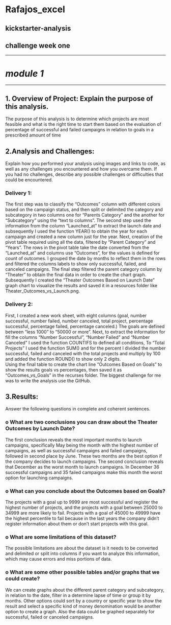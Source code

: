 # Rafajos_excel
## kickstarter-analysis
## challenge week one
---

# *module 1*
---

## **1.	Overview of Project: Explain the purpose of this analysis.**

The purpose of this analysis is to determine which projects are most feasible and what is the right time to start them based on the evaluation of percentage of successful and failed campaigns in relation to goals in a prescribed amount of time

## **2.Analysis and Challenges:**

Explain how you performed your analysis using images and links to code, as well as any challenges you encountered and how you overcame them. If you had no challenges, describe any possible challenges or difficulties that could be encountered.

### **Delivery 1:**

The first step was to classify the “Outcomes” column with different colors based on the campaign status, and then split or delimited the category and subcategory in two columns one for “Parents Category” and the another for “Subcategory” using the “text to columns”.
The second step used the information from the column “Launched_at” to extract the launch date and subsequently I  used the function YEAR() to obtain the year for each campaign and created a new column just for the year.
Next, creation of the pivot table required using all the data, filtered by “Parent Category” and “Years”.  The rows in the pivot table take the date converted from the “Launched_at” and columns use “Outcomes”, for the values is defined for count of outcomes.
I grouped the date by months to reflect them in the rows and filtered the columns labels to show only successful, failed, and canceled campaigns.
The final step filtered the parent category column by “Theater” to obtain the final data in order to create the chart graph.  Subsequently I created the “Theater Outcomes Based on Launch Date” graph chart to visualize the results and saved it in a resources folder like Theater_Outcomes_vs_Launch.png.

### **Delivery 2:**

First, I created a new work sheet, with eight columns (goal, number successful, number failed, number canceled, total project, percentage successful, percentage failed, percentage canceled.) The goals are defined between “less 1000” to “50000 or more”.
Next, to extract the information for fill the columns “Number Successful”, “Number Failed” and “Number Canceled” I used the function COUNTIFS to defined  all conditions,
To “Total Projects” I used the function SUM() and for the percent I divided the number successful, failed and canceled with the total projects and multiply by 100 and added the function ROUND() to show only 2 digits.  
Using the final table to create the chart line “Outcomes Based on Goals” to show the results goals vs percentages, then saved it as “Outcomes_vs_Goals” in the recurses folder.
The biggest challenge for me was to write the analysis use the GitHub. 

## **3.Results:**

Answer the following questions in complete and coherent sentences.

### **o What are two conclusions you can draw about the Theater Outcomes by Launch Date?**

The first conclusion reveals the most important months to launch campaigns, specifically May being the month with the highest number of campaigns, as well as successful campaigns and failed campaigns, followed in second place by June.  These two months are the best option if the company decides to launch campaigns. 
The second conclusion reveals that December as the worst month to launch campaigns.  In December 36 successful campaigns and 35 failed campaigns make this month the worst option for launching campaigns.

### **o	What can you conclude about the Outcomes based on Goals?**

The projects with a goal up to 9999 are most successful and register the highest number of projects, and the projects with a goal between 25000 to 34999 are more likely to fail. Projects with a goal of 45000 to 49999 have the highest percentile to fail because in the last years the company didn’t register information about them or don’t start projects with this goal. 

### **o	What are some limitations of this dataset?**

The possible limitations are about the dataset is it needs to be converted and delimited or split into columns if you want to analyze this information, which may cause errors and miss portions of data. 

### **o	What are some other possible tables and/or graphs that we could create?**

We can create graphs about the different parent category and subcategory, in relation to the date, filter in a determine lapse of time or group it by months. Other options could sort by a country or specific year to show the result and select a specific kind of money denomination would be another option to create a graph. Also the data could be graphed separately for successful, failed or canceled campaigns. 
